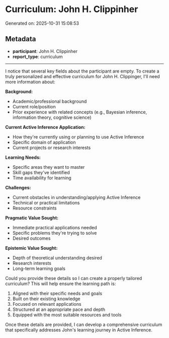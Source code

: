 # Curriculum: John H. Clippinher

Generated on: 2025-10-31 15:08:53

## Metadata

- **participant**: John H. Clippinher
- **report_type**: curriculum

---

I notice that several key fields about the participant are empty. To create a truly personalized and effective curriculum for John H. Clippinger, I'll need more information about:

**Background:** 
- Academic/professional background
- Current role/position
- Prior experience with related concepts (e.g., Bayesian inference, information theory, cognitive science)

**Current Active Inference Application:**
- How they're currently using or planning to use Active Inference
- Specific domain of application
- Current projects or research interests

**Learning Needs:**
- Specific areas they want to master
- Skill gaps they've identified
- Time availability for learning

**Challenges:**
- Current obstacles in understanding/applying Active Inference
- Technical or practical limitations
- Resource constraints

**Pragmatic Value Sought:**
- Immediate practical applications needed
- Specific problems they're trying to solve
- Desired outcomes

**Epistemic Value Sought:**
- Depth of theoretical understanding desired
- Research interests
- Long-term learning goals

Could you provide these details so I can create a properly tailored curriculum? This will help ensure the learning path is:
1. Aligned with their specific needs and goals
2. Built on their existing knowledge
3. Focused on relevant applications
4. Structured at an appropriate pace and depth
5. Equipped with the most suitable resources and tools

Once these details are provided, I can develop a comprehensive curriculum that specifically addresses John's learning journey in Active Inference.